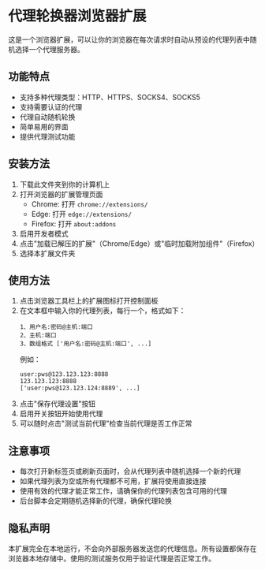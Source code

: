 # 代理轮换器浏览器扩展

这是一个浏览器扩展，可以让你的浏览器在每次请求时自动从预设的代理列表中随机选择一个代理服务器。

## 功能特点

- 支持多种代理类型：HTTP、HTTPS、SOCKS4、SOCKS5
- 支持需要认证的代理
- 代理自动随机轮换
- 简单易用的界面
- 提供代理测试功能

## 安装方法

1. 下载此文件夹到你的计算机上
2. 打开浏览器的扩展管理页面
   - Chrome: 打开 `chrome://extensions/`
   - Edge: 打开 `edge://extensions/`
   - Firefox: 打开 `about:addons`
3. 启用开发者模式
4. 点击"加载已解压的扩展"（Chrome/Edge）或"临时加载附加组件"（Firefox）
5. 选择本扩展文件夹

## 使用方法

1. 点击浏览器工具栏上的扩展图标打开控制面板
2. 在文本框中输入你的代理列表，每行一个，格式如下：
   ```
   1、用户名:密码@主机:端口
   2、主机:端口
   3、数组格式 ['用户名:密码@主机:端口', ...]
   ```
   例如：
   ```
   user:pws@123.123.123:8888
   123.123.123:8888
   ['user:pws@123.123.124:8889', ...]
   ```
3. 点击"保存代理设置"按钮
4. 启用开关按钮开始使用代理
5. 可以随时点击"测试当前代理"检查当前代理是否工作正常

## 注意事项

- 每次打开新标签页或刷新页面时，会从代理列表中随机选择一个新的代理
- 如果代理列表为空或所有代理都不可用，扩展将使用直接连接
- 使用有效的代理才能正常工作，请确保你的代理列表包含可用的代理
- 后台脚本会定期随机选择新的代理，确保代理轮换

## 隐私声明

本扩展完全在本地运行，不会向外部服务器发送您的代理信息。所有设置都保存在浏览器本地存储中。使用的测试服务仅用于验证代理是否正常工作。 
